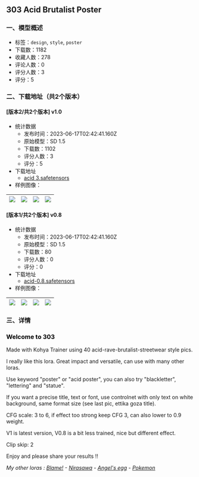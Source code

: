 ## 303 Acid Brutalist Poster
### 一、模型概述

- 标签：`design`, `style`, `poster`
- 下载数：1182
- 收藏人数：278
- 评论人数：0
- 评分人数：3
- 评分：5

### 二、下载地址（共2个版本）

#### [版本2/共2个版本] v1.0

- 统计数据
  - 发布时间：2023-06-17T02:42:41.160Z
  - 原始模型：SD 1.5
  - 下载数：1102
  - 评分人数：3
  - 评分：5
- 下载地址
  - [acid 3.safetensors](https://civitai.com/api/download/models/82055)
- 样例图像：

| <img src="https://image.civitai.com/xG1nkqKTMzGDvpLrqFT7WA/b489d2e3-e09f-4f00-8033-8f0523e246dc/width=450/922601.jpeg" /> | <img src="https://image.civitai.com/xG1nkqKTMzGDvpLrqFT7WA/dae6426c-062c-469e-91e8-d8ee0209a593/width=450/922583.jpeg" /> | <img src="https://image.civitai.com/xG1nkqKTMzGDvpLrqFT7WA/43345343-e526-4002-89a0-6b82a51901d5/width=450/922545.jpeg" /> | <img src="https://image.civitai.com/xG1nkqKTMzGDvpLrqFT7WA/997a68d0-36e2-44fa-91e9-d3e32d1bc127/width=450/922682.jpeg" /> |
| ---- | ---- | ---- | ---- |

#### [版本1/共2个版本] v0.8

- 统计数据
  - 发布时间：2023-06-17T02:42:41.160Z
  - 原始模型：SD 1.5
  - 下载数：80
  - 评分人数：0
  - 评分：0
- 下载地址
  - [acid-0.8.safetensors](https://civitai.com/api/download/models/82116)
- 样例图像：

| <img src="https://image.civitai.com/xG1nkqKTMzGDvpLrqFT7WA/126082a7-e3b9-4971-b472-5ab2f9fac53a/width=450/929854.jpeg" /> | <img src="https://image.civitai.com/xG1nkqKTMzGDvpLrqFT7WA/93da2014-d7cb-4b6c-b135-9f760e0ec069/width=450/929855.jpeg" /> | <img src="https://image.civitai.com/xG1nkqKTMzGDvpLrqFT7WA/ee7bc8dc-7b6e-4825-a936-5892e9de8930/width=450/929858.jpeg" /> | <img src="https://image.civitai.com/xG1nkqKTMzGDvpLrqFT7WA/8c959e12-d5c6-482a-8eec-43b1893499c9/width=450/929857.jpeg" /> |
| ---- | ---- | ---- | ---- |


### 三、详情
<h3 id="welcome-to-303"><strong><span style="color:rgb(0, 0, 0)">Welcome to 303</span></strong></h3><p></p><p>Made with Kohya Trainer using 40 acid-rave-brutalist-streetwear style pics.</p><p>I really like this lora. Great impact and versatile, can use with many other loras.</p><p></p><p>Use keyword "poster" or "acid poster", you can also try "blackletter", "lettering" and "statue".</p><p>If you want a precise title, text or font, use controlnet with only text on white background, same format size (see last pic, ettika goza title).</p><p></p><p>CFG scale: 3 to 6, if effect too strong keep CFG 3, can also lower to 0.9 weight.</p><p>V1 is latest version, V0.8 is a bit less trained, nice but different effect.</p><p>Clip skip: 2</p><p></p><p></p><p></p><p>Enjoy and please share your results !!</p><p></p><p><em>My other loras : </em><a rel="ugc" href="https://civitai.com/models/50888/blame-lora"><em>Blame!</em></a><em> - </em><a rel="ugc" href="https://civitai.com/models/54982/undead-kamen-rider-blade-yasushi-nirasawa-lora"><em>Nirasawa</em></a><em> - </em><a rel="ugc" href="https://civitai.com/models/53348/angels-egg-lora"><em>Angel's egg</em></a><em> - </em><a rel="ugc" href="https://civitai.com/models/73121/pokemon-gen9-lora"><em>Pokemon</em></a></p>
